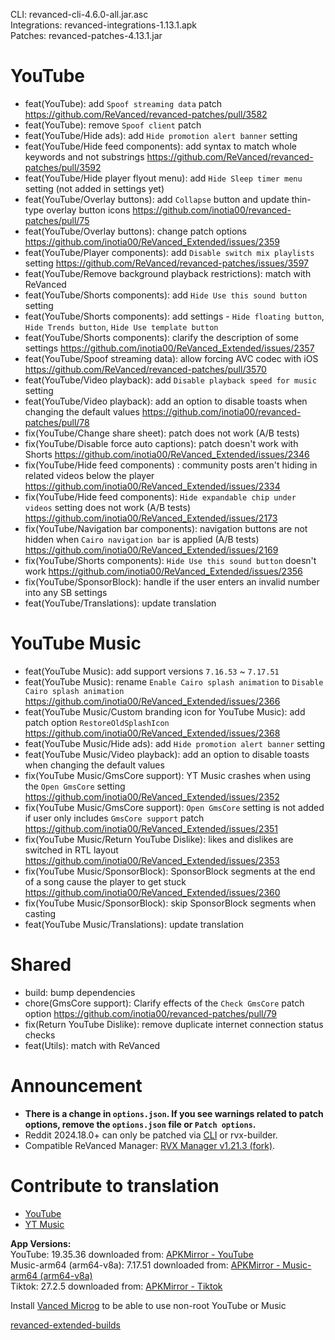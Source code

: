 CLI: revanced-cli-4.6.0-all.jar.asc  
Integrations: revanced-integrations-1.13.1.apk  
Patches: revanced-patches-4.13.1.jar  

YouTube
==
- feat(YouTube): add `Spoof streaming data` patch https://github.com/ReVanced/revanced-patches/pull/3582
- feat(YouTube): remove `Spoof client` patch
- feat(YouTube/Hide ads): add `Hide promotion alert banner` setting
- feat(YouTube/Hide feed components): add syntax to match whole keywords and not substrings https://github.com/ReVanced/revanced-patches/pull/3592
- feat(YouTube/Hide player flyout menu): add `Hide Sleep timer menu` setting (not added in settings yet)
- feat(YouTube/Overlay buttons): add `Collapse` button and update thin-type overlay button icons https://github.com/inotia00/revanced-patches/pull/75
- feat(YouTube/Overlay buttons): change patch options https://github.com/inotia00/ReVanced_Extended/issues/2359
- feat(YouTube/Player components): add `Disable switch mix playlists` setting https://github.com/ReVanced/revanced-patches/issues/3597
- feat(YouTube/Remove background playback restrictions): match with ReVanced
- feat(YouTube/Shorts components): add `Hide Use this sound button` setting
- feat(YouTube/Shorts components): add settings - `Hide floating button`, `Hide Trends button`, `Hide Use template button`
- feat(YouTube/Shorts components): clarify the description of some settings https://github.com/inotia00/ReVanced_Extended/issues/2357
- feat(YouTube/Spoof streaming data): allow forcing AVC codec with iOS https://github.com/ReVanced/revanced-patches/pull/3570
- feat(YouTube/Video playback): add `Disable playback speed for music` setting
- feat(YouTube/Video playback): add an option to disable toasts when changing the default values https://github.com/inotia00/revanced-patches/pull/78
- fix(YouTube/Change share sheet): patch does not work (A/B tests)
- fix(YouTube/Disable force auto captions): patch doesn't work with Shorts https://github.com/inotia00/ReVanced_Extended/issues/2346
- fix(YouTube/Hide feed components) : community posts aren't hiding in related videos below the player https://github.com/inotia00/ReVanced_Extended/issues/2334
- fix(YouTube/Hide feed components): `Hide expandable chip under videos` setting does not work (A/B tests) https://github.com/inotia00/ReVanced_Extended/issues/2173
- fix(YouTube/Navigation bar components): navigation buttons are not hidden when `Cairo navigation bar` is applied (A/B tests) https://github.com/inotia00/ReVanced_Extended/issues/2169
- fix(YouTube/Shorts components): `Hide Use this sound button` doesn't work https://github.com/inotia00/ReVanced_Extended/issues/2356
- fix(YouTube/SponsorBlock): handle if the user enters an invalid number into any SB settings
- feat(YouTube/Translations): update translation


YouTube Music
==
- feat(YouTube Music): add support versions `7.16.53` ~ `7.17.51`
- feat(YouTube Music): rename `Enable Cairo splash animation` to `Disable Cairo splash animation` https://github.com/inotia00/ReVanced_Extended/issues/2366
- feat(YouTube Music/Custom branding icon for YouTube Music): add patch option `RestoreOldSplashIcon` https://github.com/inotia00/ReVanced_Extended/issues/2368
- feat(YouTube Music/Hide ads): add `Hide promotion alert banner` setting
- feat(YouTube Music/Video playback): add an option to disable toasts when changing the default values
- fix(YouTube Music/GmsCore support): YT Music crashes when using the `Open GmsCore` setting https://github.com/inotia00/ReVanced_Extended/issues/2352
- fix(YouTube Music/GmsCore support): `Open GmsCore` setting is not added if user only includes `GmsCore support` patch https://github.com/inotia00/ReVanced_Extended/issues/2351
- fix(YouTube Music/Return YouTube Dislike): likes and dislikes are switched in RTL layout https://github.com/inotia00/ReVanced_Extended/issues/2353
- fix(YouTube Music/SponsorBlock): SponsorBlock segments at the end of a song cause the player to get stuck https://github.com/inotia00/ReVanced_Extended/issues/2360
- fix(YouTube Music/SponsorBlock): skip SponsorBlock segments when casting
- feat(YouTube Music/Translations): update translation


Shared
==
- build: bump dependencies
- chore(GmsCore support): Clarify effects of the `Check GmsCore` patch option https://github.com/inotia00/revanced-patches/pull/79
- fix(Return YouTube Dislike): remove duplicate internet connection status checks
- feat(Utils): match with ReVanced


Announcement
==
- **There is a change in `options.json`. If you see warnings related to patch options, remove the `options.json` file or `Patch options`.**
- Reddit 2024.18.0+ can only be patched via [CLI](https://github.com/inotia00/revanced-documentation/blob/main/docs/latest-reddit-patch-info.md) or rvx-builder.
- Compatible ReVanced Manager: [RVX Manager v1.21.3 (fork)](https://github.com/inotia00/revanced-manager/releases/tag/v1.21.3).


Contribute to translation
==
- [YouTube](https://crowdin.com/project/revancedextended)
- [YT Music](https://crowdin.com/project/revancedmusicextended)
  
**App Versions:**  
YouTube: 19.35.36
downloaded from: [APKMirror - YouTube](https://www.apkmirror.com/apk/google-inc/youtube/youtube-19-35-36-release/youtube-19-35-36-android-apk-download/)  
Music-arm64 (arm64-v8a): 7.17.51
downloaded from: [APKMirror - Music-arm64 (arm64-v8a)](https://www.apkmirror.com/apk/google-inc/youtube-music/youtube-music-7-17-51-release/youtube-music-7-17-51-2-android-apk-download/)  
Tiktok: 27.2.5
downloaded from: [APKMirror - Tiktok](https://www.apkmirror.com/apk/tiktok-pte-ltd/tik-tok-including-musical-ly/tik-tok-including-musical-ly-27-2-5-release/tiktok-27-2-5-android-apk-download/)  

Install [Vanced Microg](https://github.com/inotia00/VancedMicroG/releases) to be able to use non-root YouTube or Music  

[revanced-extended-builds](https://github.com/E85Addict/revanced-extended-builds)  
